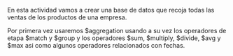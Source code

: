 En esta actividad vamos a crear una base de datos que recoja todas las ventas de los productos de una empresa.

Por primera vez usaremos $aggregation usando a su vez los operadores de etapa $match y $group y los operadores $sum, $multiply, $divide, $avg y $max asi como algunos operadores relacionados con fechas.